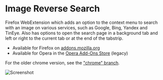 Image Reverse Search
================================
Firefox WebExtension which adds an option to the context menu to search with an image on various services, such as Google, Bing, Yandex and TinEye. Also has options to open the search page in a background tab and left or right to the current tab or at the end of the tabstrip.

* Available for Firefox on [addons.mozilla.org](https://addons.mozilla.org/firefox/addon/image-reverse-search/)
* Available for Opera in the [Opera Add-Ons Store](https://addons.opera.com/extensions/details/image-reverse-search-with-google/) (legacy)

For the older chrome version, see the ["chrome" branch](https://github.com/Brawl345/Image-Reverse-Search-with-Google/tree/chrome).

![Screenshot](https://raw.githubusercontent.com/Brawl345/Image-Reverse-Search-with-Google/master/screenshot.png)

